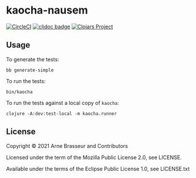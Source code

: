# kaocha-nausem

<!-- badges -->
[![CircleCI](https://circleci.com/gh/lambdaisland/{project}.svg?style=svg)](https://circleci.com/gh/lambdaisland/{project}) [![cljdoc badge](https://cljdoc.org/badge/lambdaisland/{project})](https://cljdoc.org/d/lambdaisland/{project}) [![Clojars Project](https://img.shields.io/clojars/v/lambdaisland/{project}.svg)](https://clojars.org/lambdaisland/{project})
<!-- /badges -->

## Usage

To generate the tests:

    bb generate-simple

To run the tests:

    bin/kaocha

To run the tests against a local copy of `kaocha`:

    clojure -A:dev:test-local -m kaocha.runner


## License

Copyright &copy; 2021 Arne Brasseur and Contributors

Licensed under the term of the Mozilla Public License 2.0, see LICENSE.

Available under the terms of the Eclipse Public License 1.0, see LICENSE.txt

